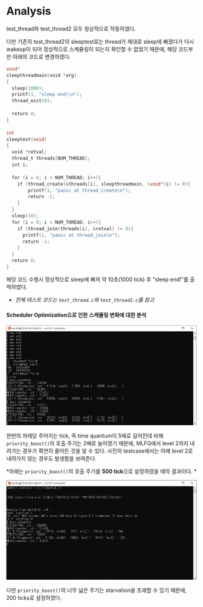 # Analysis

test_thread와 test_thread2 모두 정상적으로 작동하였다.

다만 기존의 test_thread2의 sleeptest로는 thread가 제대로 sleep에 빠졌다가 다시 wakeup이 되어 정상적으로 스케쥴링이 되는지 확인할 수 없었기 때문에, 해당 코드부만 아래의 코드로 변경하였다.

```c
void*
sleepthreadmain(void *arg)
{
  sleep(1000);
  printf(1, "sleep end!\n");
  thread_exit(0);

  return 0;
}

int
sleeptest(void)
{
  void *retval;
  thread_t threads[NUM_THREAD];
  int i;

  for (i = 0; i < NUM_THREAD; i++){
    if (thread_create(&threads[i], sleepthreadmain, (void*)i) != 0){
        printf(1, "panic at thread_create\n");
        return -1;
    }
  }
  sleep(10);
  for (i = 0; i < NUM_THREAD; i++){
    if (thread_join(threads[i], &retval) != 0){
      printf(1, "panic at thread_join\n");
      return -1;
    }
  }
  return 0;
}
```

해당 코드 수행시 정상적으로 sleep에 빠져 약 10초(1000 tick) 후 "sleep end!"를 출력하였다.



- *전체 테스트 코드는 `test_thread.c`와 `test_thread2.c`를 참고*



#### Scheduler Optimization으로 인한 스케쥴링 변화에 대한 분석

![](./02/res/newsched.jpg)

한번의 차례당 주어지는 tick, 즉 time quantum이 5배로 길어진데 비해 `priority_boost()`의 호출 주기는 2배로 늘어졌기 때문에, MLFQ에서 level 2까지 내려가는 경우가 확연히 줄어든 것을 알 수 있다. 사진의 testcase에서는 아예 level 2로 내려가지 않는 경우도 발생함을 보여준다.

*아래는 `priority_boost()`의 호출 주기를 **500 tick**으로 설정하였을 때의 결과이다. *

![](./02/res/newsched500.jpg)

다만 `priority_boost()`의 너무 넓은 주기는 starvation을 초래할 수 있기 때문에, 200 ticks로 설정하였다.
